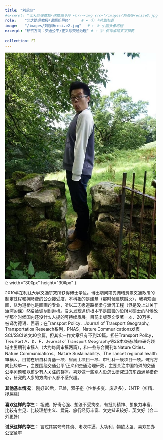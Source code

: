 ```yaml
---
title: "刘启旸"
#excerpt: "北大助理教授/课题组导师 <br/><img src='/images/刘启旸resize2.jpg'>"
role:    "北大助理教授/课题组导师"     # ← ① 卡片副标题
image:   "/images/刘启旸resize2.jpg"   # ← ② 小圆头像路径
excerpt: "研究方向：交通公平/正义与交通治理" # ← ③ 仅保留纯文字摘要

collection: PI
---
```


![Qiyang Liu](/images/刘启旸.jpg){: width="300px" height="300px" }

2019年在利兹大学交通研究所获得博士学位。博士期间研究拥堵费等交通政策的制定过程和拥堵费的公众接受度。本科报的是建筑（那时候建筑贼火），我喜欢画画，以为道桥也是画画的专业，所以二志愿道路桥梁与渡河工程（但是没上过关于渡河的课）然后被调剂到道桥。后来发现道桥根本不是画画的没所以硕士的时候改学那个时候国内还没什么人提的可持续发展。目前出版英文专著一本，20万字，被译为德语、西语；在Transport Policy，Journal of Transport Geography, Transportation Research系列，PNAS，Nature Communications发表SCI/SSCI论文30余篇，但其实一作文章只有不到20篇。担任Transport Policy，Tres Part A、D、F，Journal of Transport Geography等25本交通/城市研究领域主要期刊审稿人（大约每周审稿两篇），和一些综合期刊如Nature Cities、Nature Communications、Nature Sustainability、The Lancet regional health审稿人。目前在研自科青基一项、省面上项目一项、市社科一般项目一项。研究方向比较单一，主要围绕交通公平/正义和交通治理研究，主要关注中国特殊的交通公平问题和以前少有人关注的群体。喜欢做一些别人没怎么研究过的东西满足猎奇心，研究的人多的方向个人都不感兴趣。

**其他基本情况：** 刚好90后，已婚，双子座（性格多变、废话多），ENTP（杠精、搅屎棍）

**喜欢这样的学生：** 坦诚、好奇心强、想法不受拘束、有批判精神、想象力丰富、比较有主见、比较理想主义、爱玩、旅行经历丰富、文史知识较好、英文好（会二外更好）

**讨厌这样的学生：** 言过其实夸夸其谈、老吹牛逼、太功利、物欲太强、喜欢在办公室坐牢




